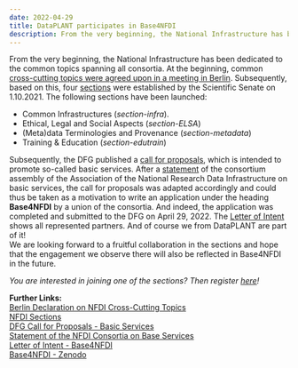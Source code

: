 ```yaml
---
date: 2022-04-29
title: DataPLANT participates in Base4NFDI
description: From the very beginning, the National Infrastructure has been dedicated to the common topics spanning all consortia. At the beginning, common cross-cutting topics were agreed upon in a meeting in Berlin. Subsequently, based on this, four sections were established by the Scientific Senate on 1.10.2021. The following sections have been launched...
---
```

From the very beginning, the National Infrastructure has been dedicated to the common topics spanning all consortia. At the beginning, common [cross-cutting topics were agreed upon in a meeting in Berlin](http://www.zenodo.org/record/3457213). Subsequently, based on this, four [sections](https://www.nfdi.de/sektionen/) were established by the Scientific Senate on 1.10.2021. The following sections have been launched:  
* Common Infrastructures (*section-infra*).  
* Ethical, Legal and Social Aspects (*section-ELSA*)  
* (Meta)data Terminologies and Provenance (*section-metadata*)  
* Training & Education (*section-edutrain*)  

Subsequently, the DFG published a [call for proposals](https://www.dfg.de/foerderung/info_wissenschaft/2022/info_wissenschaft_22_08/), which is intended to promote so-called basic services. After a [statement]( https://zenodo.org/record/6091657#.YgvDYt8xmUm) of the consortium assembly of the Association of the National Research Data Infrastructure on basic services, the call for proposals was adapted accordingly and could thus be taken as a motivation to write an application under the heading **Base4NFDI** by a union of the consortia. And indeed, the application was completed and submitted to the DFG on April 29, 2022. The [Letter of Intent](https://www.dfg.de/download/pdf/foerderung/programme/nfdi/absichtserklaerungen_2022/2022_base4_nfdi.pdf) shows all represented partners. And of course we from DataPLANT are part of it!  
We are looking forward to a fruitful collaboration in the sections and hope that the engagement we observe there will also be reflected in Base4NFDI in the future.

*You are interested in joining one of the sections? Then register [here](https://www.nfdi.de/sektionen-anmeldung/)!* 

**Further Links:**  
[Berlin Declaration on NFDI Cross-Cutting Topics](http://www.zenodo.org/record/3457213)  
[NFDI Sections](https://www.nfdi.de/sektionen/)  
[DFG Call for Proposals - Basic Services](https://www.dfg.de/foerderung/info_wissenschaft/2022/info_wissenschaft_22_08/)  
[Statement of the NFDI Consortia on Base Services](https://zenodo.org/record/6091657#.Yn0nRYzP1D_)  
[Letter of Intent - Base4NFDI](https://www.dfg.de/download/pdf/foerderung/programme/nfdi/absichtserklaerungen_2022/2022_base4_nfdi.pdf)  
[Base4NFDI - Zenodo](https://zenodo.org/communities/base4nfdi/?page=1&size=20)  
